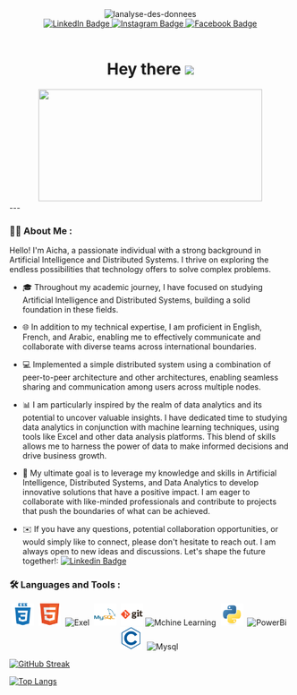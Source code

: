 
 <div id="header" align="center">
<img src="https://github.com/toula018/toula018/assets/104470413/3f0acaa4-41b5-473b-b73d-270e2dbd8074" alt="lanalyse-des-donnees" width="110">
 </div>
 <div id="badges" align="center">
  <a href="https://www.linkedin.com/in/derradji-aicha-elbatoul-0543b7225/">
    <img src="https://img.shields.io/badge/LinkedIn-blue?style=for-the-badge&logo=linkedin&logoColor=white" alt="LinkedIn Badge"/>
  </a>
  <a href="https://instagram.com/tuly_390?igshid=MzNlNGNkZWQ4Mg==">
    <img src="https://img.shields.io/badge/Instagram-ff69b4?style=for-the-badge&logo=instagram&logoColor=white" alt="Instagram Badge"/>
  </a>
 <a href="https://www.facebook.com/profile.php?id=100007548074382">
    <img src="https://img.shields.io/badge/Facebook-informational?style=for-the-badge&logo=facebook&logoColor=white" alt="Facebook Badge"/>
  </a>
</div>
<div align="center">
<img src="https://komarev.com/ghpvc/?username=toula018&style=flat-square&color=blue" alt=""/>
<h1>
  Hey there
  <img src="https://media.giphy.com/media/hvRJCLFzcasrR4ia7z/giphy.gif" width="30px"/>
</h1>
 </div>
 
<div align="center">
  <img src="https://media.giphy.com/media/dWesBcTLavkZuG35MI/giphy.gif" width="400" height="200"/>
</div>
---

### :woman_technologist: About Me :
Hello! I'm Aicha, a passionate individual with a strong background in Artificial Intelligence and Distributed Systems. I thrive on exploring the endless possibilities that technology offers to solve complex problems.


- 🎓 Throughout my academic journey, I have focused on studying Artificial Intelligence and Distributed Systems, building a solid foundation in these fields.

- 🌐 In addition to my technical expertise, I am proficient in English, French, and Arabic, enabling me to effectively communicate and collaborate with diverse teams across international boundaries.

- 💻 Implemented a simple distributed system using a combination of peer-to-peer architecture and other architectures, enabling seamless sharing and communication among users across multiple nodes.

- 📊 I am particularly inspired by the realm of data analytics and its potential to uncover valuable insights. I have dedicated time to studying data analytics in conjunction with machine learning techniques, using tools like Excel and other data analysis platforms. This blend of skills allows me to harness the power of data to make informed decisions and drive business growth.

- 🌟 My ultimate goal is to leverage my knowledge and skills in Artificial Intelligence, Distributed Systems, and Data Analytics to develop innovative solutions that have a positive impact. I am eager to collaborate with like-minded professionals and contribute to projects that push the boundaries of what can be achieved.

- ✉️ If you have any questions, potential collaboration opportunities, or would simply like to connect, please don't hesitate to reach out. I am always open to new ideas and discussions. Let's shape the future together!: [![Linkedin Badge](https://img.shields.io/badge/-DerradjiAichaElbatoul-blue?style=flat&logo=Linkedin&logoColor=white)](https://www.linkedin.com/in/derradji-aicha-elbatoul-0543b7225/)
### :hammer_and_wrench: Languages and Tools :

<div align="center">
  <img src="https://github.com/devicons/devicon/blob/master/icons/css3/css3-plain-wordmark.svg"  title="CSS3" alt="CSS" width="40" height="40"/>&nbsp;
  <img src="https://github.com/devicons/devicon/blob/master/icons/html5/html5-original.svg" title="HTML5" alt="HTML" width="40" height="40"/>&nbsp;
 <img src="https://as1.ftcdn.net/v2/jpg/02/35/03/78/1000_F_235037851_doEtxbigVqkuQHw3NNT80EH2OQ2mBbge.jpg" title="Exel" alt="Exel" width="40" height="40"/>&nbsp;
  <img src="https://github.com/devicons/devicon/blob/master/icons/mysql/mysql-original-wordmark.svg" title="MySQL"  alt="MySQL" width="40" height="40"/>&nbsp;
  <img src="https://github.com/devicons/devicon/blob/master/icons/git/git-original-wordmark.svg" title="Git" **alt="Git" width="40" height="40"/>
 <img src="https://as1.ftcdn.net/v2/jpg/05/39/22/70/1000_F_539227026_Yhn0dbZEcKxLgaGkkNkSRb9y2s7Bsz1p.jpg" title="Machine Learning" alt="Mchine Learning" width="40" height="40"/>&nbsp;
 <img src="https://github.com/devicons/devicon/blob/master/icons/python/python-original.svg" title="Python" alt="Python" width="40" height="40"/>&nbsp;
 <img src="https://as1.ftcdn.net/v2/jpg/03/85/58/12/1000_F_385581242_5vIAQ8fg4TQPahinIzE5HpKXn45nKKBG.jpg" title="PowerBi" alt="PowerBi" width="40" height="40"/>&nbsp;
 <img src="https://github.com/devicons/devicon/blob/master/icons/c/c-line.svg" title="C" alt="C" width="40" height="40"/>&nbsp;
 <img src="https://github.com/toula018/toula018/assets/104470413/7fbd12aa-21d9-4e8e-b6a7-1a71f4f53d664"  title="mysql" alt="Mysql" width="40"  height="40"/>&nbsp;
 </div>
 
[![GitHub Streak](http://github-readme-streak-stats.herokuapp.com?user=toula018&theme=dark&background=000000)](https://git.io/streak-stats)

[![Top Langs](https://github-readme-stats.vercel.app/api/top-langs/?username=toula018&layout=compact&theme=vision-friendly-dark)](https://github.com/anuraghazra/github-readme-stats)
